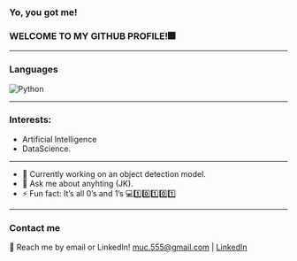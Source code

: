 ### Yo, you got me!
### WELCOME TO MY GITHUB PROFILE!🎆

_________________________________________________________________________________________________________________________________________________________________________________


### Languages
![Python](https://img.shields.io/badge/-Python-000?&logo=Python)
_________________________________________________________________________________________________________________________________________________________________________________

### Interests:
- Artificial Intelligence
- DataScience.
_________________________________________________________________________________________________________________________________________________________________________________

- 🌱 Currently working on an object detection model.
- 💬 Ask me about anyhting (JK).
- ⚡ Fun fact: It’s all 0’s and 1’s 💻1️⃣0️⃣1️⃣0️⃣1️⃣

_________________________________________________________________________________________________________________________________________________________________________________

### Contact me

💬 Reach me by email or LinkedIn! muc.555@gmail.com | 
[LinkedIn](https://www.linkedin.com/in/tanzeela-s-083950208/)
